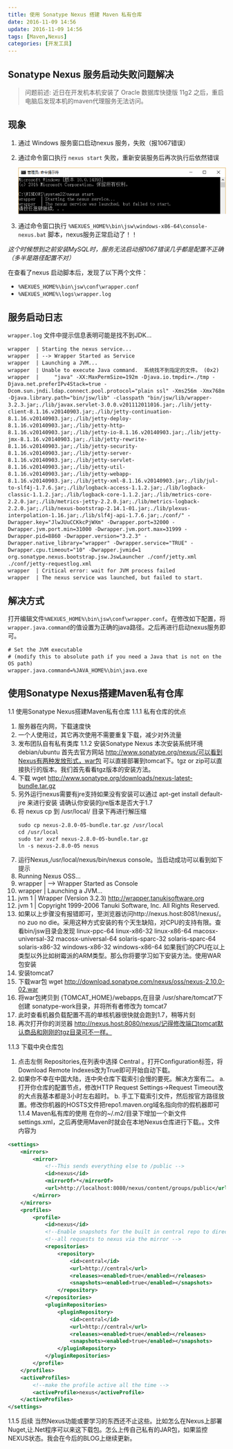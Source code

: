 ```yaml
---
title: 使用 Sonatype Nexus 搭建 Maven 私有仓库
date: 2016-11-09 14:56
update: 2016-11-09 14:56
tags: [Maven,Nexus]
categories: [开发工具]
---
```


## Sonatype Nexus 服务启动失败问题解决

> 问题前述: 近日在开发机本机安装了 Oracle 数据库快捷版 11g2 之后，重启电脑后发现本机的maven代理服务无法访问。<br/>

## 现象

1. 通过 Windows 服务窗口启动nexus 服务，失败（报1067错误）

2. 通过命令窗口执行 `nexus start` 失败，重新安装服务后再次执行后依然错误

    ![控制台错误信息](使用-sonatype-nexus-搭建-maven-私有仓库/Sonatype-Nexus-启动失败.PNG)

3. 通过命令窗口执行 `%NEXUES_HOME%\bin\jsw\windows-x86-64\console-nexus.bat` 脚本，nexus服务正常启动了！！

*这个时候想到之前安装MySQL时，服务无法启动报1067错误几乎都是配置不正确（多半是路径配置不对）*


在查看了nexus 启动脚本后，发现了以下两个文件：

* `%NEXUES_HOME%\bin\jsw\conf\wrapper.conf`
* `%NEXUES_HOME%\logs\wrapper.log`

## 服务启动日志

`wrapper.log` 文件中提示信息表明可能是找不到JDK...

```
wrapper  | Starting the nexus service...
wrapper  | --> Wrapper Started as Service
wrapper  | Launching a JVM...
wrapper  | Unable to execute Java command.  系统找不到指定的文件。 (0x2)
wrapper  |     "java" -XX:MaxPermSize=192m -Djava.io.tmpdir=./tmp -Djava.net.preferIPv4Stack=true -Dcom.sun.jndi.ldap.connect.pool.protocol="plain ssl" -Xms256m -Xmx768m -Djava.library.path="bin/jsw/lib" -classpath "bin/jsw/lib/wrapper-3.2.3.jar;./lib/javax.servlet-3.0.0.v201112011016.jar;./lib/jetty-client-8.1.16.v20140903.jar;./lib/jetty-continuation-8.1.16.v20140903.jar;./lib/jetty-deploy-8.1.16.v20140903.jar;./lib/jetty-http-8.1.16.v20140903.jar;./lib/jetty-io-8.1.16.v20140903.jar;./lib/jetty-jmx-8.1.16.v20140903.jar;./lib/jetty-rewrite-8.1.16.v20140903.jar;./lib/jetty-security-8.1.16.v20140903.jar;./lib/jetty-server-8.1.16.v20140903.jar;./lib/jetty-servlet-8.1.16.v20140903.jar;./lib/jetty-util-8.1.16.v20140903.jar;./lib/jetty-webapp-8.1.16.v20140903.jar;./lib/jetty-xml-8.1.16.v20140903.jar;./lib/jul-to-slf4j-1.7.6.jar;./lib/logback-access-1.1.2.jar;./lib/logback-classic-1.1.2.jar;./lib/logback-core-1.1.2.jar;./lib/metrics-core-2.2.0.jar;./lib/metrics-jetty-2.2.0.jar;./lib/metrics-logback-2.2.0.jar;./lib/nexus-bootstrap-2.14.1-01.jar;./lib/plexus-interpolation-1.16.jar;./lib/slf4j-api-1.7.6.jar;./conf/" -Dwrapper.key="JlwJUuCCKkcPjWXm" -Dwrapper.port=32000 -Dwrapper.jvm.port.min=31000 -Dwrapper.jvm.port.max=31999 -Dwrapper.pid=8860 -Dwrapper.version="3.2.3" -Dwrapper.native_library="wrapper" -Dwrapper.service="TRUE" -Dwrapper.cpu.timeout="10" -Dwrapper.jvmid=1 org.sonatype.nexus.bootstrap.jsw.JswLauncher ./conf/jetty.xml ./conf/jetty-requestlog.xml
wrapper  | Critical error: wait for JVM process failed
wrapper  | The nexus service was launched, but failed to start.

```

## 解决方式

打开编辑文件`%NEXUES_HOME%\bin\jsw\conf\wrapper.conf`。在修改如下配置，将`wrapper.java.command`的值设置为正确的java路径。之后再进行启动nexus服务即可。

```
# Set the JVM executable
# (modify this to absolute path if you need a Java that is not on the OS path)
wrapper.java.command=%JAVA_HOME%\bin\java.exe

```

## 使用Sonatype Nexus搭建Maven私有仓库

1.1	使用Sonatype Nexus搭建Maven私有仓库
1.1.1	私有仓库的优点
1.	服务器在内网，下载速度快
2.	一个人使用过，其它再次使用不需要重复下载，减少对外流量
3.	发布团队自有私有类库
1.1.2	安装Sonatype Nexus
本次安装系统环境 debian/ubuntu 首先去官方网站 http://www.sonatype.org/nexus/可以看到Nexus有两种发放形式，war包
可以直接部署到tomcat下。tgz or zip可以直接执行的版本。我们首先看看tgz版本的安装方法。
1.	下载 wget http://www.sonatype.org/downloads/nexus-latest-bundle.tar.gz
2.	另外运行nexus需要有jre支持如果没有安装可以通过 apt-get install default-jre 来进行安装 请确认你安装的jre版本是否大于1.7
3.	将 nexus cp 到 /usr/local/ 目录下再进行解压缩
    ```shell
    sudo cp nexus-2.8.0-05-bundle.tar.gz /usr/local
    cd /usr/local
    sudo tar xvzf nexus-2.8.0-05-bundle.tar.gz
    ln -s nexus-2.8.0-05 nexus
    ```
8.	运行Nexus,/usr/local/nexus/bin/nexus console。当启动成功可以看到如下提示
9.	Running Nexus OSS...
10.	wrapper  | --> Wrapper Started as Console
11.	wrapper  | Launching a JVM...
12.	jvm 1    | Wrapper (Version 3.2.3) http://wrapper.tanukisoftware.org
13.	jvm 1    |   Copyright 1999-2006 Tanuki Software, Inc.  All Rights Reserved.
14.	如果以上步骤没有报错即可，至浏览器访问http://nexus.host:8081/nexus/。
no zuo no die。采用这种方式安装的有个天生缺陷，对CPU的支持有限。查看bin/jsw目录会发现 linux-ppc-64 linux-x86-32 linux-x86-64 macosx-universal-32 macosx-universal-64 solaris-sparc-32 solaris-sparc-64 solaris-x86-32 windows-x86-32 windows-x86-64 如果我们的CPU在以上类型以外比如树霉派的ARM类型。那么你将要学习如下安装方法。使用WAR包安装
1.	安装tomcat7
2.	下载war包 wget http://download.sonatype.com/nexus/oss/nexus-2.10.0-02.war
3.	将war包拷贝到 {TOMCAT_HOME}/webapps,在目录 /usr/share/tomcat7下创建 sonatype-work目录，并将所有者修改为 tomcat7
4.	此时查看机器负载配置不高的单核机器很快就会跑到1.7，稍等片刻
5.	再次打开你的浏览器 http://nexus.host:8080/nexus/记得修改端口tomcat默认商品和刚刚的tgz目录可不一样。

1.1.3	下载中央仓库包
1.	点击左侧 Repositories,在列表中选择 Central 。打开Configuration标签，将Download Remote Indexes改为True即可开始自动下载。
2.	如果你不幸在中国大陆，连中央仓库下载索引会慢的要死。解决方案有二。
    a. 打开你仓库的配置节点，修改HTTP Request Settings->Request Timeout改的大点我基本都是3小时左右超时。
    b. 手工下载索引文件，然后按官方路径放置。修改你机器的HOSTS文件把repo1.maven.org域名指向你的假机器即可
1.1.4	Maven私有库的使用
 在你的~/.m2/目录下增加一个新文件settings.xml，之后再使用Maven时就会在本地Nexus仓库进行下载。。文件内容为
```xml
<settings>
    <mirrors>
        <mirror>
            <!--This sends everything else to /public -->
            <id>nexus</id>
            <mirrorOf>*</mirrorOf>
            <url>http://localhost:8080/nexus/content/groups/public</url>
        </mirror>
    </mirrors>
    <profiles>
        <profile>
            <id>nexus</id>
            <!--Enable snapshots for the built in central repo to direct -->
            <!--all requests to nexus via the mirror -->
            <repositories>
                <repository>
                    <id>central</id>
                    <url>http://central</url>
                    <releases><enabled>true</enabled></releases>
                    <snapshots><enabled>true</enabled></snapshots>
                </repository>
            </repositories>
            <pluginRepositories>
                <pluginRepository>
                    <id>central</id>
                    <url>http://central</url>
                    <releases><enabled>true</enabled></releases>
                    <snapshots><enabled>true</enabled></snapshots>
                </pluginRepository>
            </pluginRepositories>
        </profile>
    </profiles>
    <activeProfiles>
        <!--make the profile active all the time -->
        <activeProfile>nexus</activeProfile>
    </activeProfiles>
</settings>
```

1.1.5	后续
当然Nexus功能或要学习的东西还不止这些。比如怎么在Nexus上部署Nuget,让.Net程序可以来这下载包。怎么上传自己私有的JAR包，如果监控NEXUS状态。我会在今后的BLOG上继续更新。
